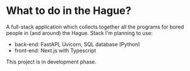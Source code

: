 # What to do in the Hague?

A full-stack application which collects together all the programs for bored people in (and around) the Hague.
Stack I'm planning to use: 
- back-end: FastAPI, Uvicorn, SQL database (Python)
- front-end: Next.js with Typescript

This project is in development phase.
